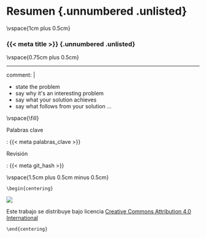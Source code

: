 # Resumen {.unnumbered .unlisted}

\vspace{1cm plus 0.5cm}

### {{< meta title >}} {.unnumbered  .unlisted}

\vspace{0.75cm plus 0.5cm}


---
comment: |
  * state the problem
  * say why it's an interesting problem
  * say what your solution achieves
  * say what follows from your solution
...

\vspace{\fill}


Palabras clave

:   {{< meta palabras_clave >}}

Revisión

:   {{< meta git_hash >}}



\vspace{1.5cm plus 0.5cm minus 0.5cm}


```{=latex}
\begin{centering}
```
![](by)

Este trabajo se distribuye bajo licencia [Creative Commons Attribution 4.0 International](http://creativecommons.org/licenses/by/4.0/")
```{=latex}
\end{centering}
```

